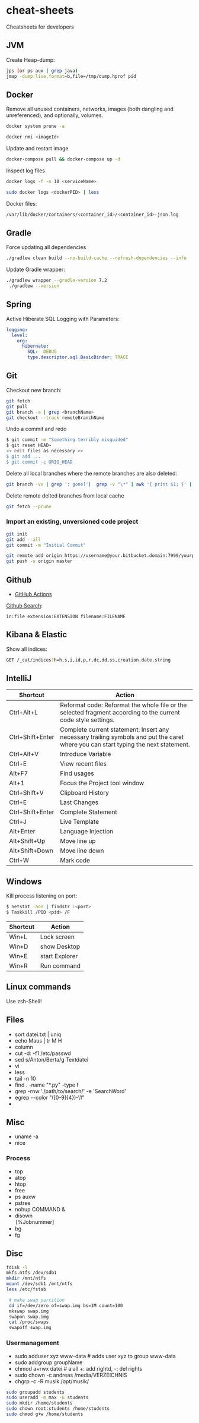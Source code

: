 # cheat-sheets
Cheatsheets for developers

## JVM

Create Heap-dump:

```bash
jps (or ps aux | grep java)
jmap -dump:live,format=b,file=/tmp/dump.hprof pid
```

## Docker

Remove all unused containers, networks, images (both dangling and unreferenced), and optionally, volumes.
```bash
docker system prune -a

docker rmi <imageId>
```

Update and restart image
```bash
docker-compose pull && docker-compose up -d
```

Inspect log files
```bash
docker logs -f -n 10 <serviceName>

sudo docker logs <dockerPID> | less
```

Docker files:
```bash
/var/lib/docker/containers/<container_id>/<container_id>-json.log
```

## Gradle

Force updating all dependencies
```bash
./gradlew clean build --no-build-cache --refresh-dependencies --info
```

Update Gradle wrapper:
```bash
./gradlew wrapper --gradle-version 7.2
 ./gradlew --version
```

## Spring

Active Hiberate SQL Logging with Parameters:
```yaml
logging:
  level:
    org:
      hibernate:
        SQL:  DEBUG
        type.descriptor.sql.BasicBinder: TRACE
```

## Git

Checkout new branch:
```bash
git fetch
git pull
git branch -a | grep <branchName>
git checkout --track remoteBranchName
```

Undo a commit and redo
```bash
$ git commit -m "Something terribly misguided"             
$ git reset HEAD~  
<< edit files as necessary >>    
$ git add ...                      
$ git commit -c ORIG_HEAD   
```

Delete all local branches where the remote branches are also deleted:
```bash
git branch -vv | grep ': gone]'|  grep -v "\*" | awk '{ print $1; }' | xargs -r git branch -d
```

 Delete remote delted branches from local cache
 ```bash
 git fetch --prune
```

### Import an existing, unversioned code project

```bash
git init
git add --all
git commit -m "Initial Commit"

git remote add origin https://username@your.bitbucket.domain:7999/yourproject/repo.git 
git push -u origin master
```


## Github

- [GitHub Actions](https://github.com/sdras/awesome-actions)

[Github Search](https://github.com/search):
```
in:file extension:EXTENSION filename:FILENAME
```

## Kibana & Elastic

Show all indices:
```bash
GET /_cat/indices?h=h,s,i,id,p,r,dc,dd,ss,creation.date.string
```

## IntelliJ

Shortcut | Action
------------ | -------------
Ctrl+Alt+L | Reformat code: Reformat the whole file or the selected fragment according to the current code style settings.
Ctrl+Shift+Enter | Complete current statement: Insert any necessary trailing symbols and put the caret where you can start typing the next statement.
Ctrl+Alt+V | Introduce Variable
Ctrl+E | View recent files
Alt+F7 | Find usages
Alt+1 | Focus the Project tool window
Ctrl+Shift+V | Clipboard History
Ctrl+E | Last Changes 
Ctrl+Shift+Enter | Complete Statement
Ctrl+J | Live Template
Alt+Enter | Language Injection
Alt+Shift+Up | Move line up
Alt+Shift+Down | Move line down
Ctrl+W | Mark code

## Windows

Kill process listening on port:
```bash
$ netstat -aon | findstr :<port>
$ Taskkill /PID <pid> /F
```

Shortcut | Action
------------ | -------------
Win+L | Lock screen
Win+D | show Desktop
Win+E | start Explorer
Win+R | Run command


## Linux commands

Use zsh-Shell!

## Files

- sort datei.txt | uniq 
- echo Maus | tr M H 
- column
- cut -d: -f1 /etc/passwd 
- sed s/Anton/Berta/g Textdatei 
- vi
- less 
- tail -n 10
- find . -name "*.py" -type f 
- grep -rnw './path/to/search/' -e 'SearchWord'
- egrep --color "([0-9]{4})-\1" 
- 

## Misc

- uname -a
- nice

### Process

- top
- atop
- htop
- free
- ps auxw
- pstree
- nohup COMMAND &
- disown <Option> [%Jobnummer] 
- bg
- fg

## Disc
 
 ```bash
 fdisk -l
 mkfs.ntfs /dev/sdb1
 mkdir /mnt/ntfs
 mount /dev/sdb1 /mnt/ntfs
 less /etc/fstab
 ```
 
```bash
 # make swap partition
 dd if=/dev/zero of=swap.img bs=1M count=100
 mkswap swap.img
 swapon swap.img
 cat /proc/swaps
 swapoff swap.img
```
 
### Usermanagement

- sudo adduser xyz www-data # adds user xyz to group www-data
- sudo addgroup groupName
- chmod a+rwx datei # a:all +: add rightd, -: del rights
- sudo chown -c andreas /media/VERZEICHNIS 
- chgrp -c -R musik /opt/musik/ 


```bash
sudo groupadd students
sudo useradd -m max -G students
sudo mkdir /home/students
sudo chown root:students /home/students
sudo chmod g+w /home/students
```

 




